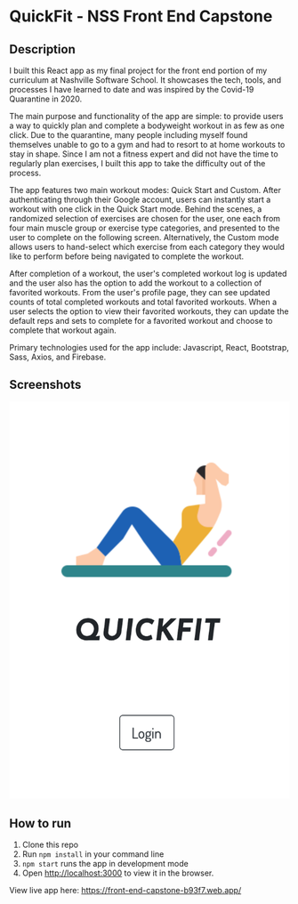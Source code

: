 # QuickFit - NSS Front End Capstone

## Description
I built this React app as my final project for the front end portion of my curriculum at Nashville Software School. It showcases the tech, tools, and processes I have learned to date and was inspired by the Covid-19 Quarantine in 2020. 

The main purpose and functionality of the app are simple: to provide users a way to quickly plan and complete a bodyweight workout in as few as one click. Due to the quarantine, many people including myself found themselves unable to go to a gym and had to resort to at home workouts to stay in shape. Since I am not a fitness expert and did not have the time to regularly plan exercises, I built this app to take the difficulty out of the process.

The app features two main workout modes: Quick Start and Custom. After authenticating through their Google account, users can instantly start a workout with one click in the Quick Start mode. Behind the scenes, a randomized selection of exercises are chosen for the user, one each from four main muscle group or exercise type categories, and presented to the user to complete on the following screen. Alternatively, the Custom mode allows users to hand-select which exercise from each category they would like to perform before being navigated to complete the workout.

After completion of a workout, the user's completed workout log is updated and the user also has the option to add the workout to a collection of favorited workouts. From the user's profile page, they can see updated counts of total completed workouts and total favorited workouts. When a user selects the option to view their favorited workouts, they can update the default reps and sets to complete for a favorited workout and choose to complete that workout again. 

Primary technologies used for the app include: Javascript, React, Bootstrap, Sass, Axios, and Firebase.


## Screenshots
![login page](./screenshots/login-page.png)

## How to run
1. Clone this repo
1. Run `npm install` in your command line
1. `npm start` runs the app in development mode
1. Open [http://localhost:3000](http://localhost:3000) to view it in the browser.

View live app here: https://front-end-capstone-b93f7.web.app/
